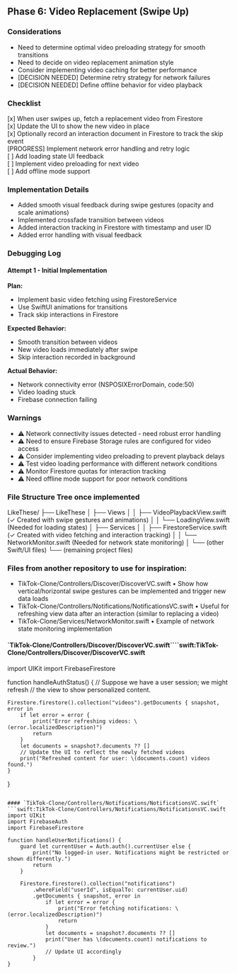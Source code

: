 ## Phase 6: Video Replacement (Swipe Up)

### Considerations
- Need to determine optimal video preloading strategy for smooth transitions
- Need to decide on video replacement animation style
- Consider implementing video caching for better performance
- [DECISION NEEDED] Determine retry strategy for network failures
- [DECISION NEEDED] Define offline behavior for video playback

### Checklist
[x] When user swipes up, fetch a replacement video from Firestore  
[x] Update the UI to show the new video in place  
[x] Optionally record an interaction document in Firestore to track the skip event  
[PROGRESS] Implement network error handling and retry logic  
[ ] Add loading state UI feedback  
[ ] Implement video preloading for next video  
[ ] Add offline mode support  

### Implementation Details
- Added smooth visual feedback during swipe gestures (opacity and scale animations)
- Implemented crossfade transition between videos
- Added interaction tracking in Firestore with timestamp and user ID
- Added error handling with visual feedback

### Debugging Log
#### Attempt 1 - Initial Implementation
**Plan:**
- Implement basic video fetching using FirestoreService
- Use SwiftUI animations for transitions
- Track skip interactions in Firestore

**Expected Behavior:**
- Smooth transition between videos
- New video loads immediately after swipe
- Skip interaction recorded in background

**Actual Behavior:**
- Network connectivity error (NSPOSIXErrorDomain, code:50)
- Video loading stuck
- Firebase connection failing

### Warnings
- ⚠️ Network connectivity issues detected - need robust error handling
- ⚠️ Need to ensure Firebase Storage rules are configured for video access
- ⚠️ Consider implementing video preloading to prevent playback delays
- ⚠️ Test video loading performance with different network conditions
- ⚠️ Monitor Firestore quotas for interaction tracking
- ⚠️ Need offline mode support for poor network conditions

### File Structure Tree once implemented
LikeThese/
├── LikeThese
│   ├── Views
│   │   ├── VideoPlaybackView.swift (✓ Created with swipe gestures and animations)
│   │   └── LoadingView.swift (Needed for loading states)
│   ├── Services
│   │   ├── FirestoreService.swift (✓ Created with video fetching and interaction tracking)
│   │   └── NetworkMonitor.swift (Needed for network state monitoring)
│   └── (other Swift/UI files)
└── (remaining project files)

### Files from another repository to use for inspiration:
- TikTok-Clone/Controllers/Discover/DiscoverVC.swift
  • Show how vertical/horizontal swipe gestures can be implemented and trigger new data loads
- TikTok-Clone/Controllers/Notifications/NotificationsVC.swift
  • Useful for refreshing view data after an interaction (similar to replacing a video)
- TikTok-Clone/Services/NetworkMonitor.swift
  • Example of network state monitoring implementation

#### `TikTok-Clone/Controllers/Discover/DiscoverVC.swift````swift:TikTok-Clone/Controllers/Discover/DiscoverVC.swift
import UIKit
import FirebaseFirestore

function handleAuthStatus() {
    // Suppose we have a user session; we might refresh
    // the view to show personalized content.

    Firestore.firestore().collection("videos").getDocuments { snapshot, error in
        if let error = error {
            print("Error refreshing videos: \(error.localizedDescription)")
            return
        }
        let documents = snapshot?.documents ?? []
        // Update the UI to reflect the newly fetched videos
        print("Refreshed content for user: \(documents.count) videos found.")
    }
}
```

#### `TikTok-Clone/Controllers/Notifications/NotificationsVC.swift`
```swift:TikTok-Clone/Controllers/Notifications/NotificationsVC.swift
import UIKit
import FirebaseAuth
import FirebaseFirestore

function handleUserNotifications() {
    guard let currentUser = Auth.auth().currentUser else {
        print("No logged-in user. Notifications might be restricted or shown differently.")
        return
    }

    Firestore.firestore().collection("notifications")
        .whereField("userId", isEqualTo: currentUser.uid)
        .getDocuments { snapshot, error in
            if let error = error {
                print("Error fetching notifications: \(error.localizedDescription)")
                return
            }
            let documents = snapshot?.documents ?? []
            print("User has \(documents.count) notifications to review.")
            // Update UI accordingly
        }
}
```
